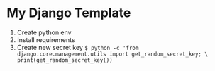 # My Django Template

1. Create python env
2. Install requirements
3. Create new secret key
   `$ python -c 'from django.core.management.utils import get_random_secret_key; \ print(get_random_secret_key())`
